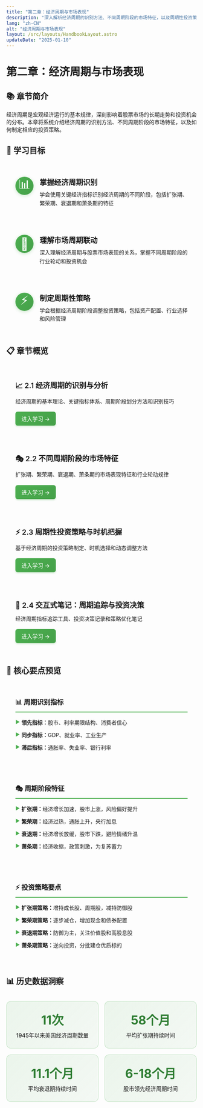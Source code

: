 ```yaml
---
title: "第二章：经济周期与市场表现"
description: "深入解析经济周期的识别方法、不同周期阶段的市场特征，以及周期性投资策略的实施要点"
lang: "zh-CN"
alt: "经济周期与市场表现"
layout: /src/layouts/HandbookLayout.astro
updateDate: "2025-01-10"
---
```

# 第二章：经济周期与市场表现

## 📚 章节简介

经济周期是宏观经济运行的基本规律，深刻影响着股票市场的长期走势和投资机会的分布。本章将系统介绍经济周期的识别方法、不同周期阶段的市场特征，以及如何制定相应的投资策略。

## 🎯 学习目标

<div class="learning-objectives">
<div class="objective-item">
<div class="objective-icon">📊</div>
<div class="objective-content">
<h4>掌握经济周期识别</h4>
<p>学会使用关键经济指标识别经济周期的不同阶段，包括扩张期、繁荣期、衰退期和萧条期的特征</p>
</div>
</div>
<div class="objective-item">
<div class="objective-icon">🔄</div>
<div class="objective-content">
<h4>理解市场周期联动</h4>
<p>深入理解经济周期与股票市场表现的关系，掌握不同周期阶段的行业轮动和投资机会</p>
</div>
</div>
<div class="objective-item">
<div class="objective-icon">⚡</div>
<div class="objective-content">
<h4>制定周期性策略</h4>
<p>学会根据经济周期阶段调整投资策略，包括资产配置、行业选择和风险管理</p>
</div>
</div>
</div>

## 📋 章节概览

<div class="chapter-overview">
<div class="overview-item">
<h4>📈 2.1 经济周期的识别与分析</h4>
<p>经济周期的基本理论、关键指标体系、周期阶段划分方法和识别技巧</p>
<div class="subsection-links">
<a href="/book2/202_Chapter2/2.1_Economic_Cycle_Identification_CN" class="subsection-link">进入学习 →</a>
</div>
</div>
<div class="overview-item">
<h4>🎭 2.2 不同周期阶段的市场特征</h4>
<p>扩张期、繁荣期、衰退期、萧条期的市场表现特征和行业轮动规律</p>
<div class="subsection-links">
<a href="/book2/202_Chapter2/2.2_Market_Characteristics_by_Cycle_CN" class="subsection-link">进入学习 →</a>
</div>
</div>
<div class="overview-item">
<h4>⚡ 2.3 周期性投资策略与时机把握</h4>
<p>基于经济周期的投资策略制定、时机选择和动态调整方法</p>
<div class="subsection-links">
<a href="/book2/202_Chapter2/2.3_Cyclical_Investment_Strategies_CN" class="subsection-link">进入学习 →</a>
</div>
</div>
<div class="overview-item">
<h4>📝 2.4 交互式笔记：周期追踪与投资决策</h4>
<p>经济周期指标追踪工具、投资决策记录和策略优化笔记</p>
<div class="subsection-links">
<a href="/book2/202_Chapter2/2.4_Interactive_Notes_Cycle_Tracking_CN" class="subsection-link">进入学习 →</a>
</div>
</div>
</div>

## 🔑 核心要点预览

<div class="key-points-preview">
<div class="point-category">
<h4>📊 周期识别指标</h4>
<ul>
<li><strong>领先指标：</strong>股市、利率期限结构、消费者信心</li>
<li><strong>同步指标：</strong>GDP、就业率、工业生产</li>
<li><strong>滞后指标：</strong>通胀率、失业率、银行利率</li>
</ul>
</div>
<div class="point-category">
<h4>🎭 周期阶段特征</h4>
<ul>
<li><strong>扩张期：</strong>经济增长加速，股市上涨，风险偏好提升</li>
<li><strong>繁荣期：</strong>经济过热，通胀上升，央行加息</li>
<li><strong>衰退期：</strong>经济增长放缓，股市下跌，避险情绪升温</li>
<li><strong>萧条期：</strong>经济收缩，政策刺激，为复苏蓄力</li>
</ul>
</div>
<div class="point-category">
<h4>⚡ 投资策略要点</h4>
<ul>
<li><strong>扩张期策略：</strong>增持成长股、周期股，减持防御股</li>
<li><strong>繁荣期策略：</strong>逐步减仓，增加现金和债券配置</li>
<li><strong>衰退期策略：</strong>防御为主，关注价值股和高股息股</li>
<li><strong>萧条期策略：</strong>逆向投资，分批建仓优质标的</li>
</ul>
</div>
</div>

## 📊 历史数据洞察

<div class="historical-insights">
<div class="insight-item">
<div class="insight-metric">11次</div>
<div class="insight-label">1945年以来美国经济周期数量</div>
</div>
<div class="insight-item">
<div class="insight-metric">58个月</div>
<div class="insight-label">平均扩张期持续时间</div>
</div>
<div class="insight-item">
<div class="insight-metric">11.1个月</div>
<div class="insight-label">平均衰退期持续时间</div>
</div>
<div class="insight-item">
<div class="insight-metric">6-18个月</div>
<div class="insight-label">股市领先经济周期时间</div>
</div>
</div>

<style>
/* 学习目标样式 */
.learning-objectives {
  display: grid;
  gap: 1.5rem;
  margin: 2rem 0;
}

.objective-item {
  display: flex;
  align-items: flex-start;
  gap: 1rem;
  background: var(--card-bg);
  border: 1px solid var(--border-color);
  border-radius: 12px;
  padding: 1.5rem;
  transition: all 0.3s ease;
}

.objective-item:hover {
  transform: translateY(-2px);
  box-shadow: 0 4px 16px rgba(0, 0, 0, 0.1);
}

.objective-icon {
  font-size: 2rem;
  background: linear-gradient(135deg, #4CAF50 0%, #45a049 100%);
  color: white;
  width: 3rem;
  height: 3rem;
  border-radius: 50%;
  display: flex;
  align-items: center;
  justify-content: center;
  flex-shrink: 0;
  box-shadow: 0 2px 8px rgba(76, 175, 80, 0.3);
}

.objective-content h4 {
  margin: 0 0 0.5rem 0;
  color: var(--text-primary);
  font-size: 1.2rem;
  font-weight: 600;
}

.objective-content p {
  margin: 0;
  color: var(--text-secondary);
  line-height: 1.6;
}

/* 章节概览样式 */
.chapter-overview {
  display: grid;
  gap: 1.5rem;
  margin: 2rem 0;
}

.overview-item {
  background: var(--card-bg);
  border: 1px solid var(--border-color);
  border-radius: 12px;
  padding: 1.5rem;
  transition: all 0.3s ease;
}

.overview-item:hover {
  transform: translateY(-2px);
  box-shadow: 0 4px 16px rgba(0, 0, 0, 0.1);
}

.overview-item h4 {
  margin: 0 0 0.75rem 0;
  color: var(--text-primary);
  font-size: 1.2rem;
  font-weight: 600;
}

.overview-item p {
  margin: 0 0 1rem 0;
  color: var(--text-secondary);
  line-height: 1.6;
}

.subsection-links {
  display: flex;
  gap: 0.75rem;
  flex-wrap: wrap;
}

.subsection-link {
  background: linear-gradient(135deg, #4CAF50 0%, #45a049 100%);
  color: white;
  text-decoration: none;
  padding: 0.5rem 1rem;
  border-radius: 6px;
  font-size: 0.9rem;
  font-weight: 500;
  transition: all 0.3s ease;
  box-shadow: 0 2px 4px rgba(76, 175, 80, 0.3);
}

.subsection-link:hover {
  background: linear-gradient(135deg, #45a049 0%, #388e3c 100%);
  transform: translateY(-1px);
  box-shadow: 0 4px 8px rgba(76, 175, 80, 0.4);
}

/* 核心要点预览样式 */
.key-points-preview {
  display: grid;
  grid-template-columns: repeat(auto-fit, minmax(280px, 1fr));
  gap: 1.5rem;
  margin: 2rem 0;
}

.point-category {
  background: var(--card-bg);
  border: 1px solid var(--border-color);
  border-radius: 12px;
  padding: 1.5rem;
}

.point-category h4 {
  margin: 0 0 1rem 0;
  color: var(--text-primary);
  font-size: 1.1rem;
  font-weight: 600;
  border-bottom: 2px solid #4CAF50;
  padding-bottom: 0.5rem;
}

.point-category ul {
  margin: 0;
  padding: 0;
  list-style: none;
}

.point-category li {
  margin: 0.75rem 0;
  padding-left: 1rem;
  position: relative;
  color: var(--text-secondary);
  line-height: 1.5;
}

.point-category li::before {
  content: "▶";
  position: absolute;
  left: 0;
  color: #4CAF50;
  font-size: 0.8rem;
}

.point-category strong {
  color: var(--text-primary);
  font-weight: 600;
}

/* 历史数据洞察样式 */
.historical-insights {
  display: grid;
  grid-template-columns: repeat(auto-fit, minmax(200px, 1fr));
  gap: 1rem;
  margin: 2rem 0;
}

.insight-item {
  background: linear-gradient(135deg, rgba(76, 175, 80, 0.1) 0%, rgba(69, 160, 73, 0.05) 100%);
  border: 1px solid rgba(76, 175, 80, 0.3);
  border-radius: 12px;
  padding: 1.5rem;
  text-align: center;
  transition: all 0.3s ease;
}

.insight-item:hover {
  transform: translateY(-2px);
  box-shadow: 0 4px 16px rgba(76, 175, 80, 0.2);
}

.insight-metric {
  font-size: 2rem;
  font-weight: 700;
  color: #2E7D32;
  margin-bottom: 0.5rem;
}

.insight-label {
  font-size: 0.9rem;
  color: var(--text-secondary);
  font-weight: 500;
}

/* 暗色主题适配 */
[data-theme="dark"] .objective-icon {
  background: linear-gradient(135deg, #66BB6A 0%, #4CAF50 100%);
  color: #1B5E20;
}

[data-theme="dark"] .subsection-link {
  background: linear-gradient(135deg, #66BB6A 0%, #4CAF50 100%);
  color: #1B5E20;
}

[data-theme="dark"] .subsection-link:hover {
  background: linear-gradient(135deg, #4CAF50 0%, #388e3c 100%);
  color: white;
}

[data-theme="dark"] .insight-metric {
  color: #81C784;
}

/* 响应式设计 */
@media (max-width: 768px) {
  .learning-objectives,
  .chapter-overview {
    gap: 1rem;
  }
  
  .objective-item,
  .overview-item {
    padding: 1rem;
  }
  
  .key-points-preview {
    grid-template-columns: 1fr;
    gap: 1rem;
  }
  
  .historical-insights {
    grid-template-columns: repeat(2, 1fr);
  }
}

@media (max-width: 480px) {
  .historical-insights {
    grid-template-columns: 1fr;
  }
}
</style> 
 
 
 